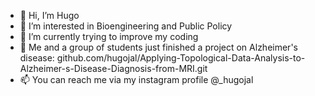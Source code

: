 - 👋 Hi, I’m Hugo
- 👀 I’m interested in Bioengineering and Public Policy
- 🌱 I’m currently trying to improve my coding
- 💞️ Me and a group of students just finished a project on Alzheimer's disease: github.com/hugojal/Applying-Topological-Data-Analysis-to-Alzheimer-s-Disease-Diagnosis-from-MRI.git
- 📫 You can reach me via my instagram profile @_hugojal

<!---
Hugoboss2006/Hugoboss2006 is a ✨ special ✨ repository because its `README.md` (this file) appears on your GitHub profile.
You can click the Preview link to take a look at your changes.
--->
